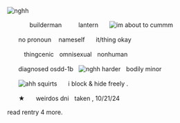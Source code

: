 ![nghh](https://lh3.googleusercontent.com/pw/AP1GczNpX9kyubvqy8vd5zSQKowvnaNP43PNG14IwSpZJRbnA1UsMwqAtKaUFUXz54aDhzsL44SSZq5QzzWIy-mDJzo29nswLfw10NBfeVDyQucMLDR7gJAoRWfQn5oVE0pZ1h_XE5jNShEMOaShMXuV8L1e=w720-h720-s-no-gm?authuser=0)

 ㅤㅤㅤㅤbuildermanㅤㅤㅤlanternㅤㅤ![im about to cummm](https://file.garden/ZyYGiT3zyA44l0Fz/%5B%20PIXELS!%20%5D/%5B%20ORANGE%20PIX.%20%5D/swirlypix.gif)

ㅤㅤno pronounㅤ nameselfㅤㅤit/thing okay

ㅤㅤㅤthingcenicㅤomnisexualㅤnonhuman

ㅤㅤdiagnosed osdd-1bㅤ![nghh harder](https://file.garden/ZyYGiT3zyA44l0Fz/%5B%20PIXELS!%20%5D/%5B%20HANDMADE%20%5D/bdm20.webp)ㅤbodily minor

ㅤㅤ![ahh squirts](https://file.garden/ZyYGiT3zyA44l0Fz/%5B%20PIXELS!%20%5D/%5B%20HANDMADE%20%5D/classicswords20.webp)ㅤㅤi block & hide freely .

ㅤㅤ★ㅤㅤweirdos dniㅤtaken , 10/21/24

read rentry 4 more.
